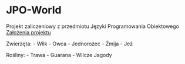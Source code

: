 # JPO-World
Projekt zaliczeniowy z przedmiotu Języki Programowania Obiektowego
<br>
[Założenia projektu](https://github.com/kazurrr/JPO-World/blob/master/readme.pdf)

Zwierzęta:
    - Wilk
    - Owca
    - Jednorożec
    - Żmija
    - Jeż

Rośliny:
    - Trawa
    - Guarana
    - Wilcze Jagody